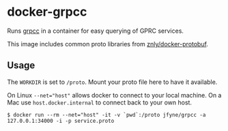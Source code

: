 # docker-grpcc

Runs [grpcc](https://github.com/njpatel/grpcc) in a container for easy querying of GPRC services.

This image includes common proto libraries from [znly/docker-protobuf](https://github.com/znly/docker-protobuf).

## Usage

The `WORKDIR` is set to `/proto`. Mount your proto file here to have it available.

On Linux `--net="host"` allows docker to connect to your local machine.
On a Mac use `host.docker.internal` to connect back to your own host.

```
$ docker run --rm --net="host" -it -v `pwd`:/proto jfyne/grpcc -a 127.0.0.1:34000 -i -p service.proto
```
